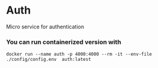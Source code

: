 # Auth

Micro service for authentication

### You can run containerized version with

`docker run --name auth -p 4000:4000 --rm -it --env-file ./config/config.env  auth:latest`
